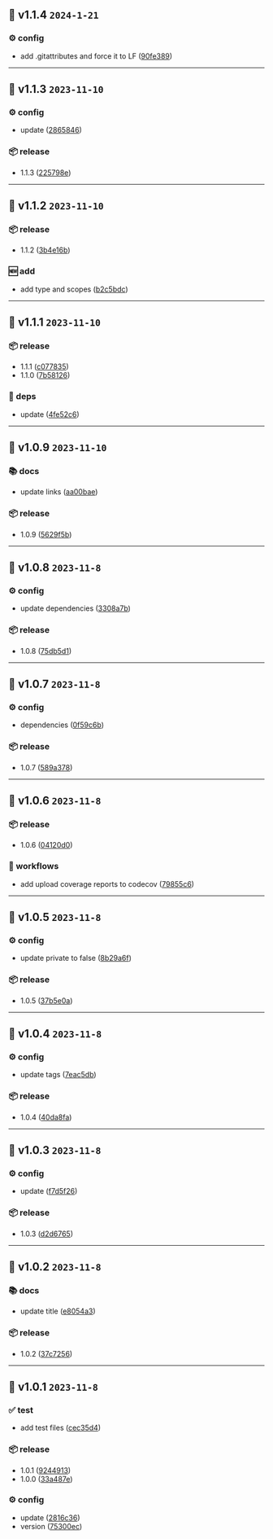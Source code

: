 ## 🎉 v1.1.4 `2024-1-21`
### ⚙️ config
- add .gitattributes and force it to LF ([90fe389](https://github.com/kwooshung/react-no-ssr/commit/90fe389))

---

## 🎉 v1.1.3 `2023-11-10`
### ⚙️ config
- update ([2865846](https://github.com/kwooshung/react-no-ssr/commit/2865846))

### 📦️ release
- 1.1.3 ([225798e](https://github.com/kwooshung/react-no-ssr/commit/225798e))

---

## 🎉 v1.1.2 `2023-11-10`
### 📦️ release
- 1.1.2 ([3b4e16b](https://github.com/kwooshung/react-no-ssr/commit/3b4e16b))

### 🆕 add
- add type and scopes ([b2c5bdc](https://github.com/kwooshung/react-no-ssr/commit/b2c5bdc))

---

## 🎉 v1.1.1 `2023-11-10`
### 📦️ release
- 1.1.1 ([c077835](https://github.com/kwooshung/react-no-ssr/commit/c077835))
- 1.1.0 ([7b58126](https://github.com/kwooshung/react-no-ssr/commit/7b58126))

### 🔗 deps
- update ([4fe52c6](https://github.com/kwooshung/react-no-ssr/commit/4fe52c6))

---

## 🎉 v1.0.9 `2023-11-10`
### 📚 docs
- update links ([aa00bae](https://github.com/kwooshung/react-no-ssr/commit/aa00bae))

### 📦️ release
- 1.0.9 ([5629f5b](https://github.com/kwooshung/react-no-ssr/commit/5629f5b))

---

## 🎉 v1.0.8 `2023-11-8`
### ⚙️ config
- update dependencies ([3308a7b](https://github.com/kwooshung/react-no-ssr/commit/3308a7b))

### 📦️ release
- 1.0.8 ([75db5d1](https://github.com/kwooshung/react-no-ssr/commit/75db5d1))

---

## 🎉 v1.0.7 `2023-11-8`
### ⚙️ config
- dependencies ([0f59c6b](https://github.com/kwooshung/react-no-ssr/commit/0f59c6b))

### 📦️ release
- 1.0.7 ([589a378](https://github.com/kwooshung/react-no-ssr/commit/589a378))

---

## 🎉 v1.0.6 `2023-11-8`
### 📦️ release
- 1.0.6 ([04120d0](https://github.com/kwooshung/react-no-ssr/commit/04120d0))

### 🔄 workflows
- add upload coverage reports to codecov ([79855c6](https://github.com/kwooshung/react-no-ssr/commit/79855c6))

---

## 🎉 v1.0.5 `2023-11-8`
### ⚙️ config
- update private to false ([8b29a6f](https://github.com/kwooshung/react-no-ssr/commit/8b29a6f))

### 📦️ release
- 1.0.5 ([37b5e0a](https://github.com/kwooshung/react-no-ssr/commit/37b5e0a))

---

## 🎉 v1.0.4 `2023-11-8`
### ⚙️ config
- update tags ([7eac5db](https://github.com/kwooshung/react-no-ssr/commit/7eac5db))

### 📦️ release
- 1.0.4 ([40da8fa](https://github.com/kwooshung/react-no-ssr/commit/40da8fa))

---

## 🎉 v1.0.3 `2023-11-8`
### ⚙️ config
- update ([f7d5f26](https://github.com/kwooshung/react-no-ssr/commit/f7d5f26))

### 📦️ release
- 1.0.3 ([d2d6765](https://github.com/kwooshung/react-no-ssr/commit/d2d6765))

---

## 🎉 v1.0.2 `2023-11-8`
### 📚 docs
- update title ([e8054a3](https://github.com/kwooshung/react-no-ssr/commit/e8054a3))

### 📦️ release
- 1.0.2 ([37c7256](https://github.com/kwooshung/react-no-ssr/commit/37c7256))

---

## 🎉 v1.0.1 `2023-11-8`
### ✅ test
- add test files ([cec35d4](https://github.com/kwooshung/react-no-ssr/commit/cec35d4))

### 📦️ release
- 1.0.1 ([9244913](https://github.com/kwooshung/react-no-ssr/commit/9244913))
- 1.0.0 ([33a487e](https://github.com/kwooshung/react-no-ssr/commit/33a487e))

### ⚙️ config
- update ([2816c36](https://github.com/kwooshung/react-no-ssr/commit/2816c36))
- version ([75300ec](https://github.com/kwooshung/react-no-ssr/commit/75300ec))


